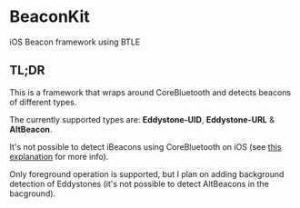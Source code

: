 # BeaconKit
iOS Beacon framework using BTLE
## TL;DR
This is a framework that wraps around CoreBluetooth and detects beacons of different types.

The currently supported types are: **Eddystone-UID**, **Eddystone-URL** & **AltBeacon**.

It's not possible to detect iBeacons using CoreBluetooth on iOS (see [this explanation](http://developer.radiusnetworks.com/2013/10/21/corebluetooth-doesnt-let-you-see-ibeacons.html) for more info).

Only foreground operation is supported, but I plan on adding background detection of Eddystones (it's not possible to detect AltBeacons in the bacground).
